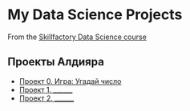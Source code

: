 # My Data Science Projects

From the [Skillfactory Data Science course](https://skillfactory.ru/data-scientist)

## Проекты Алдияра

* [Проект 0. Игра: Угадай число](https://github.com/Aldiyar90/SkillFactory---Data-Science/tree/main/Project_0)
* [Проект 1. ______](____)
* [Проект 2. ______](____)